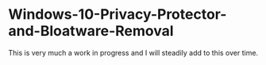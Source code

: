 # Windows-10-Privacy-Protector-and-Bloatware-Removal

This is very much a work in progress and I will steadily add to this over time. 

